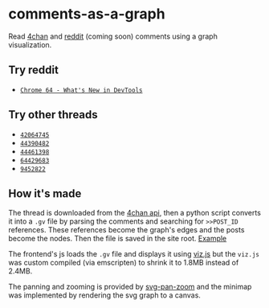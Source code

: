 # comments-as-a-graph
Read [4chan](https://www.4chan.org) and [reddit](https://www.reddit.com/) (coming soon) comments using a graph visualization.

## Try reddit
- [`Chrome 64 - What's New in DevTools`](https://mrandri19.github.io/comments-as-a-graph/?thread=reddit)

## Try other threads
- [`42064745`](https://mrandri19.github.io/comments-as-a-graph/?thread=42064745)
- [`44390482`](https://mrandri19.github.io/comments-as-a-graph/?thread=44390482)
- [`44461398`](https://mrandri19.github.io/comments-as-a-graph/?thread=44461398)
- [`64429683`](https://mrandri19.github.io/comments-as-a-graph/?thread=64429683)
- [`9452822`](https://mrandri19.github.io/comments-as-a-graph/?thread=9452822)

## How it's made
The thread is downloaded from the [4chan api](https://a.4cdn.org), then a python script converts it into a `.gv` file by 
parsing the comments and searching for `>>POST_ID` references. These references become the graph's edges and the posts become
the nodes. Then the file is saved in the site root. [Example](https://github.com/mrandri19/comments-as-a-graph/blob/master/42064745.gv)

The frontend's js loads the `.gv` file and displays it using [viz.js](https://github.com/mdaines/viz.js) but the `viz.js` was
custom compiled (via emscripten) to shrink it to 1.8MB instead of 2.4MB.

The panning and zooming is provided by [svg-pan-zoom](https://github.com/ariutta/svg-pan-zoom) and the minimap was implemented
by rendering the svg graph to a canvas.
